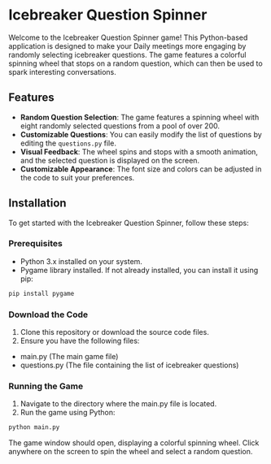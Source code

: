 # Icebreaker Question Spinner

Welcome to the Icebreaker Question Spinner game! This Python-based application is designed to make your Daily meetings more engaging by randomly selecting icebreaker questions. The game features a colorful spinning wheel that stops on a random question, which can then be used to spark interesting conversations.

## Features

- **Random Question Selection**: The game features a spinning wheel with eight randomly selected questions from a pool of over 200.
- **Customizable Questions**: You can easily modify the list of questions by editing the `questions.py` file.
- **Visual Feedback**: The wheel spins and stops with a smooth animation, and the selected question is displayed on the screen.
- **Customizable Appearance**: The font size and colors can be adjusted in the code to suit your preferences.

## Installation

To get started with the Icebreaker Question Spinner, follow these steps:

### Prerequisites

- Python 3.x installed on your system.
- Pygame library installed. If not already installed, you can install it using pip:

```bash
pip install pygame
```

### Download the Code
1. Clone this repository or download the source code files.
2. Ensure you have the following files:
- main.py (The main game file)
- questions.py (The file containing the list of icebreaker questions)


### Running the Game
1. Navigate to the directory where the main.py file is located.
2. Run the game using Python:
```bash
python main.py
```
The game window should open, displaying a colorful spinning wheel. Click anywhere on the screen to spin the wheel and select a random question.

